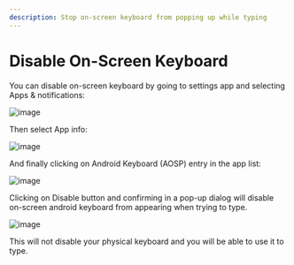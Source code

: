 ```yaml
---
description: Stop on-screen keyboard from popping up while typing
---
```


# Disable On-Screen Keyboard

You can disable on-screen keyboard by going to settings app and selecting Apps & notifications:

![image](https://user-images.githubusercontent.com/35414314/132976664-23ded884-6a57-41b0-9033-6d27a887df31.png)

Then select App info:

![image](https://user-images.githubusercontent.com/35414314/132976670-3f401d7f-6c17-472e-bba3-40cf9e5a3844.png)

And finally clicking on Android Keyboard \(AOSP\) entry in the app list:

![image](https://user-images.githubusercontent.com/35414314/132976694-b17abd88-3807-45ba-8d58-0be1352f0d80.png)

Clicking on Disable button and confirming in a pop-up dialog will disable on-screen android keyboard from appearing when trying to type.

![image](https://user-images.githubusercontent.com/35414314/132976739-83a33469-92d4-422c-a340-30f4275df510.png)

This will not disable your physical keyboard and you will be able to use it to type.

